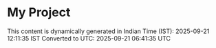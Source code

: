 # My Project

This content is dynamically generated in Indian Time (IST): 2025-09-21 12:11:35 IST
Converted to UTC: 2025-09-21 06:41:35 UTC

